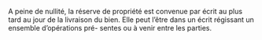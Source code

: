 A peine de nullité, la réserve de propriété est convenue par écrit au plus tard au jour
de la livraison du bien. Elle peut l’être dans un écrit régissant un ensemble d’opérations pré-
sentes ou à venir entre les parties.